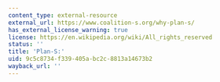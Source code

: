 ```yaml
---
content_type: external-resource
external_url: https://www.coalition-s.org/why-plan-s/
has_external_license_warning: true
license: https://en.wikipedia.org/wiki/All_rights_reserved
status: ''
title: 'Plan-S:'
uid: 9c5c8734-f339-405a-bc2c-8813a14673b2
wayback_url: ''
---
```


